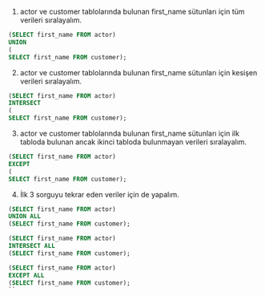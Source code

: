 1. actor ve customer tablolarında bulunan first_name sütunları için tüm verileri sıralayalım.
```sql
(SELECT first_name FROM actor)
UNION
(
SELECT first_name FROM customer);
```
2. actor ve customer tablolarında bulunan first_name sütunları için kesişen verileri sıralayalım.
```sql
(SELECT first_name FROM actor)
INTERSECT
(
SELECT first_name FROM customer);
```
3. actor ve customer tablolarında bulunan first_name sütunları için ilk tabloda bulunan ancak ikinci tabloda bulunmayan verileri sıralayalım.
```sql
(SELECT first_name FROM actor)
EXCEPT
(
SELECT first_name FROM customer);
```
4. İlk 3 sorguyu tekrar eden veriler için de yapalım.
```sql
(SELECT first_name FROM actor)
UNION ALL
(SELECT first_name FROM customer);

(SELECT first_name FROM actor)
INTERSECT ALL
(SELECT first_name FROM customer);

(SELECT first_name FROM actor)
EXCEPT ALL
(SELECT first_name FROM customer);
``
